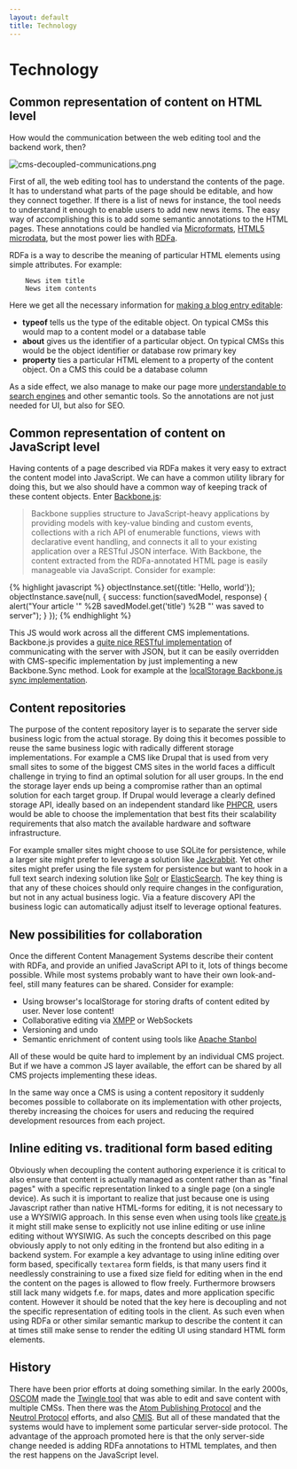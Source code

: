 ```yaml
---
layout: default
title: Technology
---
```


# Technology

## Common representation of content on HTML level

How would the communication between the web editing tool and the backend work, then?

![cms-decoupled-communications.png][14]

First of all, the web editing tool has to understand the contents of the page. It has to understand what parts of the
page should be editable, and how they connect together. If there is a list of news for instance, the tool needs to
understand it enough to enable users to add new news items. The easy way of accomplishing this is to add some semantic
annotations to the HTML pages. These annotations could be handled via [Microformats][15], [HTML5 microdata][16], but the
most power lies with [RDFa][17].

RDFa is a way to describe the meaning of particular HTML elements using simple attributes. For example:

        News item title
        News item contents

Here we get all the necessary information for [making a blog entry editable][18]:

*   **typeof** tells us the type of the editable object. On typical CMSs this would map to a content model or a database table
*   **about** gives us the identifier of a particular object. On typical CMSs this would be the object identifier or database row primary key
*   **property** ties a particular HTML element to a property of the content object. On a CMS this could be a database column

As a side effect, we also manage to make our page more [understandable to search engines][19] and other semantic tools.
So the annotations are not just needed for UI, but also for SEO.

## Common representation of content on JavaScript level

Having contents of a page described via RDFa makes it very easy to extract the content model into JavaScript. We can
have a common utility library for doing this, but we also should have a common way of keeping track of these content
objects. Enter [Backbone.js][20]:

> Backbone supplies structure to JavaScript-heavy applications by providing models with key-value binding and custom
events, collections with a rich API of enumerable functions, views with declarative event handling, and connects it all
to your existing application over a RESTful JSON interface. With Backbone, the content extracted from the RDFa-annotated
HTML page is easily manageable via JavaScript. Consider for example:

{% highlight javascript %}
objectInstance.set({title: 'Hello, world'});
objectInstance.save(null, {
    success: function(savedModel, response) {
        alert("Your article '" %2B savedModel.get('title') %2B "' was saved to server");
    }
});
{% endhighlight %}

This JS would work across all the different CMS implementations. Backbone.js provides a [quite nice RESTful
implementation][21] of communicating with the server with JSON, but it can be easily overridden with CMS-specific
implementation by just implementing a new Backbone.Sync method. Look for example at the
[localStorage Backbone.js sync implementation][22].

## Content repositories

The purpose of the content repository layer is to separate the server side business logic from the actual storage. By
doing this it becomes possible to reuse the same business logic with radically different storage implementations. For
example a CMS like Drupal that is used from very small sites to some of the biggest CMS sites in the world faces a
difficult challenge in trying to find an optimal solution for all user groups. In the end the storage layer ends up
being a compromise rather than an optimal solution for each target group. If Drupal would leverage a clearly defined
storage API, ideally based on an independent standard like [PHPCR][1], users would be able to choose the implementation
that best fits their scalability requirements that also match the available hardware and software infrastructure.

For example smaller sites might choose to use SQLite for persistence, while a larger site might prefer to leverage
a solution like [Jackrabbit][2]. Yet other sites might prefer using the file system for persistence but want to hook
in a full text search indexing solution like [Solr][3] or [ElasticSearch][4]. The key thing is that any of these choices
should only require changes in the configuration, but not in any actual business logic. Via a feature discovery API
the business logic can automatically adjust itself to leverage optional features.

## New possibilities for collaboration

Once the different Content Management Systems describe their content with RDFa, and provide an unified JavaScript API to
it, lots of things become possible. While most systems probably want to have their own look-and-feel, still many
features can be shared. Consider for example:

*   Using browser's localStorage for storing drafts of content edited by user. Never lose content!
*   Collaborative editing via [XMPP][23] or WebSockets
*   Versioning and undo
*   Semantic enrichment of content using tools like [Apache Stanbol][24]

All of these would be quite hard to implement by an individual CMS project. But if we have a common JS layer available,
the effort can be shared by all CMS projects implementing these ideas.

In the same way once a CMS is using a content repository it suddenly becomes possible to collaborate on its
implementation with other projects, thereby increasing the choices for users and reducing the required development
resources from each project.

## Inline editing vs. traditional form based editing

Obviously when decoupling the content authoring experience it is critical to also ensure that content is actually
managed as content rather than as "final pages" with a specific representation linked to a single page (on a single
device). As such it is important to realize that just because one is using Javascript rather than native HTML-forms
for editing, it is not necessary to use a WYSIWIG approach. In this sense even when using tools like [create.js][30] it
might still make sense to explicitly not use inline editing or use inline editing without WYSIWIG. As such the concepts
described on this page obviously apply to not only editing in the frontend but also editing in a backend system. For
example a key advantage to using inline editing over form based, specifically ``textarea`` form fields, is that many
users find it needlessly constraining to use a fixed size field for editing when in the end the content on the pages
is allowed to flow freely. Furthermore browsers still lack many widgets f.e. for maps, dates and more application
specific content. However it should be noted that the key here is decoupling and not the specific representation of
editing tools in the client. As such even when using RDFa or other similar semantic markup to describe the content it
can at times still make sense to render the editing UI using standard HTML form elements.

## History

There have been prior efforts at doing something similar. In the early 2000s, [OSCOM][25] made the [Twingle tool][26]
that was able to edit and save content with multiple CMSs. Then there was the [Atom Publishing Protocol][27] and the
[Neutrol Protocol][28] efforts, and also [CMIS][29]. But all of these mandated that the systems would have to implement
some particular server-side protocol. The advantage of the approach promoted here is that the only server-side change
needed is adding RDFa annotations to HTML templates, and then the rest happens on the JavaScript level.

 [1]: http://phpcr.github.com
 [2]: http://jackrabbit.apache.org/
 [3]: http://lucene.apache.org/solr/
 [4]: http://www.elasticsearch.org/
 [14]: http://s3.eu-central-1.amazonaws.com/bergie-iki-fi/1e03f6a7c83d8dc3f6a11e0a60db5207a8570387038_cms-decoupled-communications.png "cms-decoupled-communications.png"
 [15]: http://microformats.org/
 [16]: http://dev.w3.org/html5/md/
 [17]: http://en.wikipedia.org/wiki/RDFa
 [18]: http://bergie.iki.fi/blog/using_rdfa_to_make_a_web_page_editable/
 [19]: http://bergie.iki.fi/blog/google-s_rich_snippets_will_lead_us_into_semantic_web/
 [20]: http://backbonejs.org
 [21]: http://backbonejs.org/#Sync
 [22]: https://github.com/jasondavies/Backbone.localStorage/blob/master/backbone.localStorage.js
 [23]: http://wave-protocol.googlecode.com/hg/whitepapers/operational-transform/operational-transform.html
 [24]: http://incubator.apache.org/stanbol/
 [25]: http://bergie.iki.fi/blog/the-doubtful-future-of-oscom/
 [26]: http://www.zope-europe.org/events/0303/oscomsprintzurich
 [27]: http://www.atomenabled.org/developers/protocol/
 [28]: http://bergie.iki.fi/blog/neutron_protocol-separating_ui_from_the_cms/
 [29]: http://en.wikipedia.org/wiki/Content_Management_Interoperability_Services
 [30]: http://createjs.org
